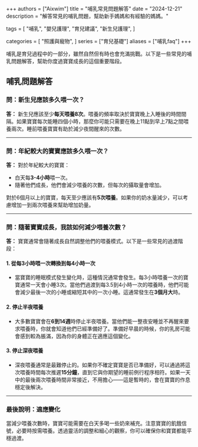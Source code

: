 +++
authors = ["Aixwim"]
title = "哺乳常見問題解答"
date = "2024-12-21"
description = "解答常見的哺乳問題，幫助新手媽媽和有經驗的媽媽。"

tags = [
"哺乳",
"嬰兒護理",
"育兒建議",
"新生兒護理",
]

categories = [
"照護與寵物",
]
series = ["育兒基礎"]
aliases = ["哺乳faq"]
+++

哺乳是育兒過程中的一部分，雖然自然但有時也會充滿挑戰。以下是一些常見的哺乳問題解答，幫助你度過寶寶成長的這個重要階段。

<!--more-->

## 哺乳問題解答

### 問：新生兒應該多久喂一次？

**答：** 新生兒應該至少**每天喂養8次**。喂養的頻率取決於寶寶晚上入睡後的時間間隔。如果寶寶每次能睡四個小時，那麼你可能只需要在晚上11點到早上7點之間喂養兩次。睡前喂養寶寶有助於減少夜間醒來的次數。

---

### 問：年紀較大的寶寶應該多久喂一次？

**答：** 對於年紀較大的寶寶：  
- 白天每**3-4小時**喂一次。  
- 隨著他們成長，他們會減少喂養的次數，但每次的攝取量會增加。  

對於6個月以上的寶寶，每天至少應該有**5次喂養**。如果你的奶水量減少，可以考慮增加一到兩次喂養來幫助增加奶量。

---

### 問：隨著寶寶成長，我該如何減少喂養次數？

**答：** 寶寶通常會隨著成長自然調整他們的喂養模式。以下是一些常見的過渡階段：

#### 1. **從每3小時喂一次轉換到每4小時一次**  
- 當寶寶的睡眠模式發生變化時，這種情況通常會發生。每3小時喂養一次的寶寶通常一天會小睡3次。當他們過渡到每3.5到4小時一次的喂養時，他們可能會減少最後一次的小睡或縮短其中的一次小睡。這通常發生在**3個月大**時。

#### 2. **停止半夜喂養**  
- 大多數寶寶會在**6到14週**時停止半夜喂養。當他們能一整夜安睡並不再醒來要求喂養時，你就會知道他們已經準備好了。準備好早晨的時候，你的乳房可能會感到較為脹滿，因為你的身體正在適應這個變化。

#### 3. **停止深夜喂養**  
- 深夜喂養通常是最難停止的。如果你不確定寶寶是否已準備好，可以通過將這次喂養時間每次推遲**15分鐘**，直到它與你期望的睡前例行程序相符。如果一天中的最後兩次喂養時間非常接近，不用擔心——這是暫時的，會在寶寶的作息穩定後解決。

---

### 最後說明：適應變化

當減少喂養次數時，寶寶可能需要在白天多喝一些奶來補充。注意寶寶的飢餓信號，必要時按需喂養。透過靈活的調整和細心的觀察，你可以確保你和寶寶都能平穩過渡。
